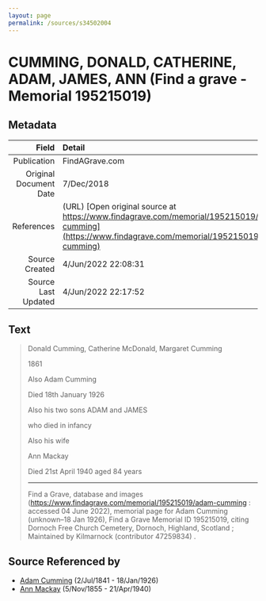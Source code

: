 ```yaml
---
layout: page
permalink: /sources/s34502004
---
```


# CUMMING, DONALD, CATHERINE, ADAM, JAMES, ANN (Find a grave - Memorial 195215019)

## Metadata

Field | Detail
---:|:---
Publication | FindAGrave.com
Original Document Date | 7/Dec/2018
References | (URL) [Open original source at https://www.findagrave.com/memorial/195215019/adam-cumming](https://www.findagrave.com/memorial/195215019/adam-cumming)
Source Created | 4/Jun/2022 22:08:31
Source Last Updated | 4/Jun/2022 22:17:52

## Text

> Donald Cumming, Catherine McDonald, Margaret Cumming
>
> 1861
>
> Also Adam Cumming
>
> Died 18th January 1926
>
> Also his two sons ADAM and JAMES
>
> who died in infancy
>
> Also his wife
>
> Ann Mackay
>
> Died 21st April 1940 aged 84 years
>
> ---
>
> Find a Grave, database and images (https://www.findagrave.com/memorial/195215019/adam-cumming : accessed 04 June 2022), memorial page for Adam Cumming (unknown–18 Jan 1926), Find a Grave Memorial ID 195215019, citing Dornoch Free Church Cemetery, Dornoch, Highland, Scotland ; Maintained by Kilmarnock (contributor 47259834) .
>

## Source Referenced by

* [Adam Cumming](../people/@55409960@-adam-cumming-b1841-7-2-d1926-1-18.md) (2/Jul/1841 - 18/Jan/1926)
* [Ann Mackay](../people/@74868546@-ann-mackay-b1855-11-5-d1940-4-21.md) (5/Nov/1855 - 21/Apr/1940)
